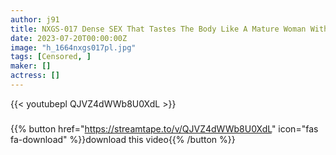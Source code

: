 ```yaml
---
author: j91
title: NXGS-017 Dense SEX That Tastes The Body Like A Mature Woman With Moderate Flesh
date: 2023-07-20T00:00:00Z
image: "h_1664nxgs017pl.jpg"
tags: [Censored, ]
maker: []
actress: []
---
```



{{< youtubepl QJVZ4dWWb8U0XdL >}}
###

{{% button href="https://streamtape.to/v/QJVZ4dWWb8U0XdL" icon="fas fa-download" %}}download this video{{% /button %}}

